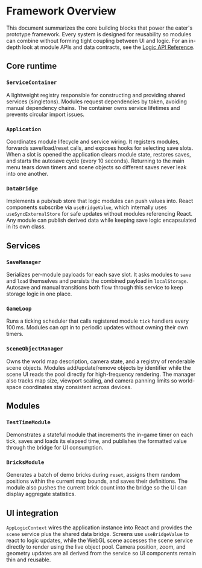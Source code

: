 # Framework Overview

This document summarizes the core building blocks that power the eater's prototype
framework. Every system is designed for reusability so modules can combine without
forming tight coupling between UI and logic. For an in-depth look at module APIs
and data contracts, see the [Logic API Reference](./api-reference.md).

## Core runtime

### `ServiceContainer`
A lightweight registry responsible for constructing and providing shared services
(singletons). Modules request dependencies by token, avoiding manual dependency
chains. The container owns service lifetimes and prevents circular import issues.

### `Application`
Coordinates module lifecycle and service wiring. It registers modules, forwards
save/load/reset calls, and exposes hooks for selecting save slots. When a slot is
opened the application clears module state, restores saves, and starts the autosave
cycle (every 10 seconds). Returning to the main menu tears down timers and scene
objects so different saves never leak into one another.

### `DataBridge`
Implements a pub/sub store that logic modules can push values into. React
components subscribe via `useBridgeValue`, which internally uses
`useSyncExternalStore` for safe updates without modules referencing React. Any
module can publish derived data while keeping save logic encapsulated in its own
class.

## Services

### `SaveManager`
Serializes per-module payloads for each save slot. It asks modules to `save` and
`load` themselves and persists the combined payload in `localStorage`. Autosave
and manual transitions both flow through this service to keep storage logic in
one place.

### `GameLoop`
Runs a ticking scheduler that calls registered module `tick` handlers every
100 ms. Modules can opt in to periodic updates without owning their own timers.

### `SceneObjectManager`
Owns the world map description, camera state, and a registry of renderable scene
objects. Modules add/update/remove objects by identifier while the scene UI reads
the pool directly for high-frequency rendering. The manager also tracks map size,
viewport scaling, and camera panning limits so world-space coordinates stay
consistent across devices.

## Modules

### `TestTimeModule`
Demonstrates a stateful module that increments the in-game timer on each tick,
saves and loads its elapsed time, and publishes the formatted value through the
bridge for UI consumption.

### `BricksModule`
Generates a batch of demo bricks during `reset`, assigns them random positions
within the current map bounds, and saves their definitions. The module also
pushes the current brick count into the bridge so the UI can display aggregate
statistics.

## UI integration

`AppLogicContext` wires the application instance into React and provides the
`scene` service plus the shared data bridge. Screens use `useBridgeValue` to react
to logic updates, while the WebGL scene accesses the scene service directly to
render using the live object pool. Camera position, zoom, and geometry updates are
all derived from the service so UI components remain thin and reusable.
